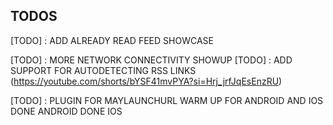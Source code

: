 
## TODOS
[TODO] : ADD ALREADY READ FEED SHOWCASE
<!-- [TODO] : FULL IMAGE SHOW UP ON SIDEWAYS BANNER IMAGES -->
<!-- [TODO] : SYNC WITH REMOTE DATABASE  (PREMIUM) -->
[TODO] : MORE NETWORK CONNECTIVITY SHOWUP
[TODO] : ADD SUPPORT FOR AUTODETECTING RSS LINKS (https://youtube.com/shorts/bYSF41mvPYA?si=Hrj_jrfJqEsEnzRU)


[TODO] : PLUGIN FOR MAYLAUNCHURL WARM UP FOR ANDROID AND IOS
         DONE ANDROID
         DONE IOS

